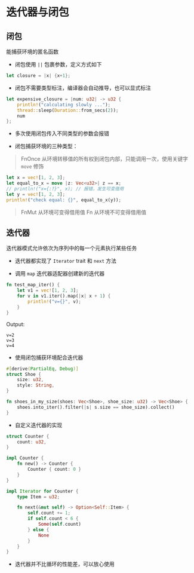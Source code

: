 # 迭代器与闭包

## 闭包

能捕获环境的匿名函数

* 闭包使用 `||` 包裹参数，定义方式如下

```rust
let closure = |x| {x+1};
```

*  闭包不需要类型标注，编译器会自动推导，也可以显式标注

```rust
let expensive_closure = |num: u32| -> u32 {
    println!("calculating slowly ...");
    thread::sleep(Duration::from_secs(2));
    num
};
```

* 多次使用闭包传入不同类型的参数会报错

* 闭包捕获环境的三种类型：

> FnOnce 从环境转移值的所有权到闭包内部，只能调用一次，使用关键字 `move` 修饰

```rust
let x = vec![1, 2, 3];
let equal_to_x = move |z: Vec<u32>| z == x;
// println!("x={:?}", x); // 报错，发生可变借用
let y = vec![1, 2, 3];
println!("check equal: {}", equal_to_x(y));
```

> FnMut 从环境可变得借用值
> Fn 从环境不可变得借用值

## 迭代器

迭代器模式允许依次为序列中的每一个元素执行某些任务

* 迭代器都实现了 `Iterator` trait 和 `next` 方法

* 调用 `map` 迭代器适配器创建新的迭代器

```rust
fn test_map_iter() {
    let v1 = vec![1, 2, 3];
    for v in v1.iter().map(|x| x + 1) {
        println!("v={}", v);
    }
}
```

Output:

```
v=2
v=3
v=4
```

* 使用闭包捕获环境配合迭代器

```rust
#[derive(PartialEq, Debug)]
struct Shoe {
    size: u32,
    style: String,
}

fn shoes_in_my_size(shoes: Vec<Shoe>, shoe_size: u32) -> Vec<Shoe> {
    shoes.into_iter().filter(|s| s.size == shoe_size).collect()
}
```

* 自定义迭代器的实现

```rust
struct Counter {
    count: u32,
}

impl Counter {
    fn new() -> Counter {
        Counter { count: 0 }
    }
}

impl Iterator for Counter {
    type Item = u32;

    fn next(&mut self) -> Option<Self::Item> {
        self.count += 1;
        if self.count < 6 {
            Some(self.count)
        } else {
            None
        }
    }
}
```

* 迭代器并不比循环的性能差，可以放心使用